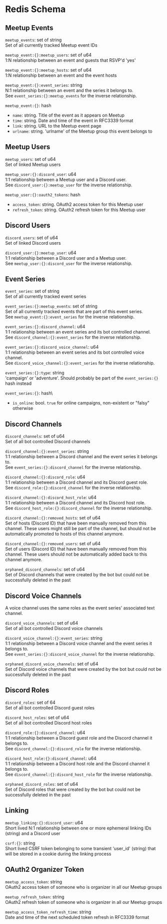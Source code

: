 # Redis Schema

## Meetup Events

`meetup_events`: set of string\
Set of all currently tracked Meetup event IDs

`meetup_event:{}:meetup_users`: set of u64\
1:N relationship between an event and guests that RSVP'd 'yes'

`meetup_event:{}:meetup_hosts`: set of u64\
1:N relationship between an event and the event hosts

`meetup_event:{}:event_series`: string\
N:1 relationship between an event and the series it belongs to.\
See `event_series:{}:meetup_events` for the inverse relationship.

`meetup_event:{}`: hash
* `name`: string. Title of the event as it appears on Meetup
* `time`: string. Date and time of the event in RFC3339 format
* `link`: string. URL to the Meetup event page
* `urlname`: string. 'urlname' of the Meetup group this event belongs to

## Meetup Users

`meetup_users`: set of u64\
Set of linked Meetup users

`meetup_user:{}:discord_user`: u64\
1:1 relationship between a Meetup user and a Discord user.\
See `discord_user:{}:meetup_user` for the inverse relationship.

`meetup_user:{}:oauth2_tokens`: hash
* `access_token`: string. OAuth2 access token for this Meetup user
* `refresh_token`: string. OAuth2 refresh token for this Meetup user

## Discord Users

`discord_users`: set of u64\
Set of linked Discord users

`discord_user:{}:meetup_user`: u64\
1:1 relationship between a Discord user and a Meetup user.\
See `meetup_user:{}:discord_user` for the inverse relationship.

## Event Series

`event_series`: set of string\
Set of all currently tracked event series

`event_series:{}:meetup_events`: set of string\
Set of all currently tracked events that are part of this event series.\
See `meetup_event:{}:event_series` for the inverse relationship.

`event_series:{}:discord_channel`: u64\
1:1 relationship between an event series and its bot controlled channel.\
See `discord_channel:{}:event_series` for the inverse relationship.

`event_series:{}:discord_voice_channel`: u64\
1:1 relationship between an event series and its bot controlled voice channel.\
See `discord_voice_channel:{}:event_series` for the inverse relationship.

`event_series:{}:type`: string\
'campaign' or 'adventure'. Should probably be part of the `event_series:{}` hash instead

`event_series:{}`: hash\
* `is_online`: bool. `true` for online campaigns, non-existent or "falsy" otherwise

## Discord Channels

`discord_channels`: set of u64\
Set of all bot controlled Discord channels

`discord_channel:{}:event_series`: string\
1:1 relationship between a Discord channel and the event series it belongs to.\
See `event_series:{}:discord_channel` for the inverse relationship.

`discord_channel:{}:discord_role`: u64\
1:1 relationship between a Discord channel and its Discord guest role.\
See `discord_role:{}:discord_channel` for the inverse relationship.

`discord_channel:{}:discord_host_role`: u64\
1:1 relationship between a Discord channel and its Discord host role.\
See `discord_host_role:{}:discord_channel` for the inverse relationship.

`discord_channel:{}:removed_hosts`: set of u64\
Set of hosts (Discord ID) that have been manually removed from this channel. These users might still be part of the channel, but should not be automatically promoted to hosts of this channel anymore.

`discord_channel:{}:removed_users`: set of u64\
Set of users (Discord ID) that have been manually removed from this channel. These users should not be automatically added back to this channel anymore.

`orphaned_discord_channels`: set of u64\
Set of Discord channels that were created by the bot but could not be successfully deleted in the past

## Discord Voice Channels

A voice channel uses the same roles as the event series' associated text channel.

`discord_voice_channels`: set of u64\
Set of all bot controlled Discord voice channels

`discord_voice_channel:{}:event_series`: string\
1:1 relationship between a Discord voice channel and the event series it belongs to.\
See `event_series:{}:discord_voice_channel` for the inverse relationship.

`orphaned_discord_voice_channels`: set of u64\
Set of Discord voice channels that were created by the bot but could not be successfully deleted in the past

## Discord Roles

`discord_roles`: set of 64\
Set of all bot controlled Discord guest roles

`discord_host_roles`: set of u64\
Set of all bot controlled Discord host roles

`discord_role:{}:discord_channel`: u64\
1:1 relationship between a Discord guest role and the Discord channel it belongs to.\
See `discord_channel:{}:discord_role` for the inverse relationship.

`discord_host_role:{}:discord_channel`: u64\
1:1 relationship between a Discord host role and the Discord channel it belongs to.\
See `discord_channel:{}:discord_host_role` for the inverse relationship.

`orphaned_discord_roles`: set of u64\
Set of Discord roles that were created by the bot but could not be successfully deleted in the past

## Linking

`meetup_linking:{}:discord_user`: u64\
Short lived N:1 relationship between one or more ephemeral linking IDs (string) and a Discord user

`csrf:{}`: string\
Short lived CSRF token belonging to some transient 'user_id' (string) that will be stored in a cookie during the linking process

## OAuth2 Organizer Token

`meetup_access_token`: string\
OAuth2 access token of someone who is organizer in all our Meetup groups

`meetup_refresh_token`: string\
OAuth2 refresh token of someone who is organizer in all our Meetup groups

`meetup_access_token_refresh_time`: string\
Date and time of the next scheduled token refresh in RFC3339 format